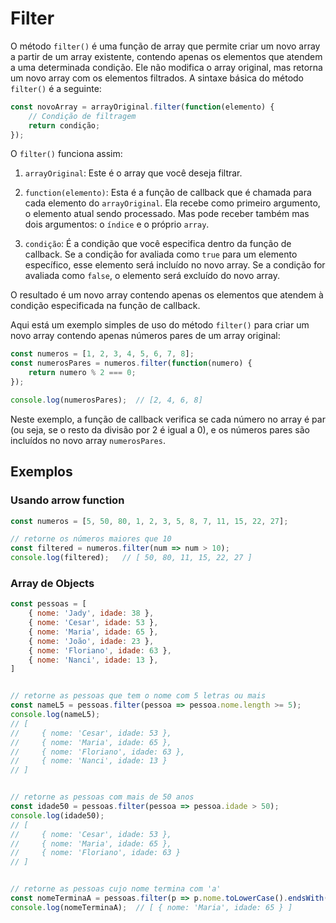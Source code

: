 # Filter

O método `filter()` é uma função de array que permite criar um novo array a 
partir de um array existente, contendo apenas os elementos que atendem a uma 
determinada condição. Ele não modifica o array original, mas retorna um novo 
array com os elementos filtrados. A sintaxe básica do método `filter()` é a 
seguinte:

```{.js linenums="1"}
const novoArray = arrayOriginal.filter(function(elemento) {
    // Condição de filtragem
    return condição;
});
```

O `filter()` funciona assim:

1. `arrayOriginal`: Este é o array que você deseja filtrar.

2. `function(elemento)`: Esta é a função de callback que é chamada para cada 
elemento do `arrayOriginal`. Ela recebe como primeiro argumento, o elemento 
atual sendo processado.  Mas pode receber também mas dois argumentos: o 
`índice` e o próprio `array`.

3. `condição`: É a condição que você especifica dentro da função de callback. 
Se a condição for avaliada como `true` para um elemento específico, esse 
elemento será incluído no novo array. Se a condição for avaliada como `false`, 
o elemento será excluído do novo array.

O resultado é um novo array contendo apenas os elementos que atendem à condição 
especificada na função de callback.

Aqui está um exemplo simples de uso do método `filter()` para criar um novo 
array contendo apenas números pares de um array original:

```{.js linenums="1"}
const numeros = [1, 2, 3, 4, 5, 6, 7, 8];
const numerosPares = numeros.filter(function(numero) {
    return numero % 2 === 0;
});

console.log(numerosPares);  // [2, 4, 6, 8]
```

Neste exemplo, a função de callback verifica se cada número no array é par 
(ou seja, se o resto da divisão por 2 é igual a 0), e os números pares são 
incluídos no novo array `numerosPares`.

## Exemplos

### Usando arrow function

```{.js linenums="1"}
const numeros = [5, 50, 80, 1, 2, 3, 5, 8, 7, 11, 15, 22, 27];

// retorne os números maiores que 10
const filtered = numeros.filter(num => num > 10);
console.log(filtered);   // [ 50, 80, 11, 15, 22, 27 ]
```

### Array de Objects

```{.js linenums="1"}
const pessoas = [
    { nome: 'Jady', idade: 38 },
    { nome: 'Cesar', idade: 53 },
    { nome: 'Maria', idade: 65 },
    { nome: 'João', idade: 23 },
    { nome: 'Floriano', idade: 63 },
    { nome: 'Nanci', idade: 13 },
]


// retorne as pessoas que tem o nome com 5 letras ou mais
const nameL5 = pessoas.filter(pessoa => pessoa.nome.length >= 5);
console.log(nameL5);
// [
//     { nome: 'Cesar', idade: 53 },
//     { nome: 'Maria', idade: 65 },
//     { nome: 'Floriano', idade: 63 },
//     { nome: 'Nanci', idade: 13 }
// ]


// retorne as pessoas com mais de 50 anos
const idade50 = pessoas.filter(pessoa => pessoa.idade > 50);
console.log(idade50);
// [
//     { nome: 'Cesar', idade: 53 },
//     { nome: 'Maria', idade: 65 },
//     { nome: 'Floriano', idade: 63 }
// ]


// retorne as pessoas cujo nome termina com 'a'
const nomeTerminaA = pessoas.filter(p => p.nome.toLowerCase().endsWith('a'));
console.log(nomeTerminaA);  // [ { nome: 'Maria', idade: 65 } ]
```